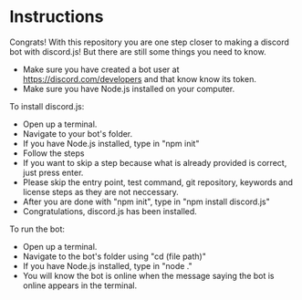 # Instructions
Congrats! With this repository you are one step closer to making a discord bot with discord.js! But there are still some things you need to know.

- Make sure you have created a bot user at https://discord.com/developers and that know know its token.
- Make sure you have Node.js installed on your computer.

To install discord.js:
- Open up a terminal.
- Navigate to your bot's folder.
- If you have Node.js installed, type in "npm init"
- Follow the steps
- If you want to skip a step because what is already provided is correct, just press enter.
- Please skip the entry point, test command, git repository, keywords and license steps as they are not neccessary.
- After you are done with "npm init", type in "npm install discord.js"
- Congratulations, discord.js has been installed.

To run the bot:
- Open up a terminal.
- Navigate to the bot's folder using "cd (file path)"
- If you have Node.js installed, type in "node ."
- You will know the bot is online when the message saying the bot is online appears in the terminal. 
